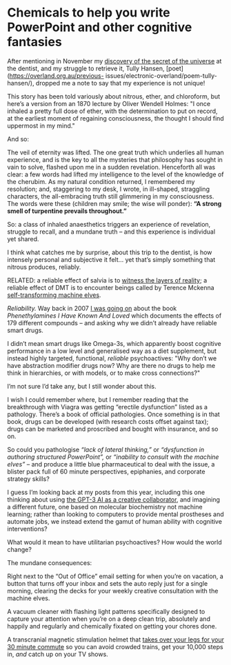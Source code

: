# Chemicals to help you write PowerPoint and other cognitive fantasies

After mentioning in November my [discovery of the secret of the
universe](/home/2020/11/05/dentist) at the dentist, and my struggle to
retrieve it, Tully Hansen, [poet](https://overland.org.au/previous-
issues/electronic-overland/poem-tully-hansen/), dropped me a note to say that
my experience is not unique!

This story has been told variously about nitrous, ether, and chloroform, but
here’s a version from an 1870 lecture by Oliver Wendell Holmes: "I once
inhaled a pretty full dose of ether, with the determination to put on record,
at the earliest moment of regaining consciousness, the thought I should find
uppermost in my mind."

And so:

The veil of eternity was lifted. The one great truth which underlies all human
experience, and is the key to all the mysteries that philosophy has sought in
vain to solve, flashed upon me in a sudden revelation. Henceforth all was
clear: a few words had lifted my intelligence to the level of the knowledge of
the cherubim. As my natural condition returned, I remembered my resolution;
and, staggering to my desk, I wrote, in ill-shaped, straggling characters, the
all-embracing truth still glimmering in my consciousness. The words were these
(children may smile; the wise will ponder): **“A strong smell of turpentine
prevails throughout.”**

So: a class of inhaled anaesthetics triggers an experience of revelation,
struggle to recall, and a mundane truth – and this experience is individual
yet shared.

I think what catches me by surprise, about this trip to the dentist, is how
intensely personal and subjective it felt… yet that’s simply something that
nitrous produces, reliably.

RELATED: a reliable effect of salvia is to [witness the layers of
reality](https://erowid.org/experiences/exp.php?ID=111882); a reliable effect
of DMT is to encounter beings called by Terence Mckenna [self-transforming
machine elves](https://realitysandwich.com/machine-elves-dmt-entities/).

_Reliability._ Way back in 2007 [I was going
on](/home/2007/12/28/wrapping_up_2007#fortythree) about the book
_Phenethylamines I Have Known And Loved_ which documents the effects of 179
different compounds – and asking why we didn’t already have reliable smart
drugs.

I didn’t mean smart drugs like Omega-3s, which apparently boost cognitive
performance in a low level and generalised way as a diet supplement, but
instead highly targeted, functional, _reliable_ psychoactives: "Why don’t we
have abstraction modifier drugs now? Why are there no drugs to help me think
in hierarchies, or with models, or to make cross connections?"

I’m not sure I’d take any, but I still wonder about this.

I wish I could remember where, but I remember reading that the breakthrough
with Viagra was getting “erectile dysfunction” listed as a pathology. There’s
a book of official pathologies. Once something is in that book, drugs can be
developed (with research costs offset against tax); drugs can be marketed and
proscribed and bought with insurance, and so on.

So could you pathologise _“lack of lateral thinking,”_ or _“dysfunction in
authoring structured PowerPoint”,_ or _“inability to consult with the machine
elves”_ – and produce a little blue pharmaceutical to deal with the issue, a
blister pack full of 60 minute perspectives, epiphanies, and corporate
strategy skills?

I guess I’m looking back at my posts from this year, including this one
thinking about using [the GPT-3 AI as a creative
collaborator](/home/2020/09/04/idea_machine), and imagining a different
future, one based on molecular biochemistry not machine learning; rather than
looking to computers to provide mental prostheses and automate jobs, we
instead extend the gamut of human ability with cognitive interventions?

What would it mean to have utilitarian psychoactives? How would the world
change?

The mundane consequences:

Right next to the “Out of Office” email setting for when you’re on vacation, a
button that turns off your inbox and sets the auto reply just for a single
morning, clearing the decks for your weekly creative consultation with the
machine elves.

A vacuum cleaner with flashing light patterns specifically designed to capture
your attention when you’re on a deep clean trip, absolutely and happily and
regularly and chemically fixated on getting your chores done.

A transcranial magnetic stimulation helmet that [takes over your legs for your
30 minute commute](/home/2015/03/23/filtered) so you can avoid crowded trains,
get your 10,000 steps in, _and_ catch up on your TV shows.
